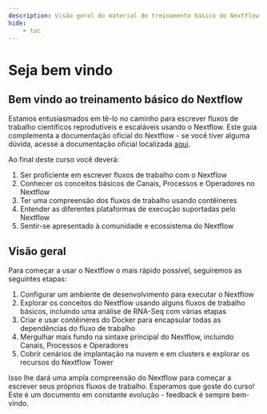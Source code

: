 ```yaml
---
description: Visão geral do material de treinamento básico do Nextflow
hide:
    - toc
---
```


# Seja bem vindo

## Bem vindo ao treinamento básico do Nextflow

Estamos entusiasmados em tê-lo no caminho para escrever fluxos de trabalho científicos reprodutíveis e escaláveis usando o Nextflow. Este guia complementa a documentação oficial do Nextflow - se você tiver alguma dúvida, acesse a documentação oficial localizada [aqui](https://www.nextflow.io/docs/latest).

Ao final deste curso você deverá:

1. Ser proficiente em escrever fluxos de trabalho com o Nextflow
2. Conhecer os conceitos básicos de Canais, Processos e Operadores no Nextflow
3. Ter uma compreensão dos fluxos de trabalho usando contêineres
4. Entender as diferentes plataformas de execução suportadas pelo Nextflow
5. Sentir-se apresentado à comunidade e ecossistema do Nextflow

## Visão geral

Para começar a usar o Nextflow o mais rápido possível, seguiremos as seguintes etapas:

1. Configurar um ambiente de desenvolvimento para executar o Nextflow
2. Explorar os conceitos do Nextflow usando alguns fluxos de trabalho básicos, incluindo uma análise de RNA-Seq com várias etapas
3. Criar e usar contêineres do Docker para encapsular todas as dependências do fluxo de trabalho
4. Mergulhar mais fundo na sintaxe principal do Nextflow, incluindo Canais, Processos e Operadores
5. Cobrir cenários de implantação na nuvem e em clusters e explorar os recursos do Nextflow Tower

Isso lhe dará uma ampla compreensão do Nextflow para começar a escrever seus próprios fluxos de trabalho. Esperamos que goste do curso! Este é um documento em constante evolução - feedback é sempre bem-vindo.
